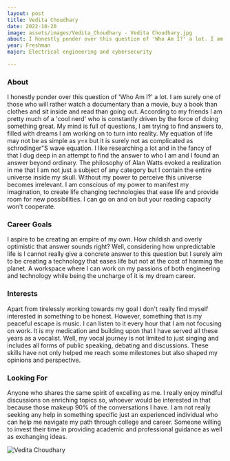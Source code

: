 ```yaml
---
layout: post
title: Vedita Choudhary  
date: 2022-10-20
image: assets/images/Vedita_Choudhary - Vedita Choudhary.jpg
about: I honestly ponder over this question of 'Who Am I?' a lot. I am surely one of those who will rather watch a documentary than a movie, buy a book than clothes and sit inside and read than going out. According to my friends I am pretty much of a 'cool nerd' who is constantly driven by the force of doing something great. My mind is full of questions, I am trying to find answers to, filled with dreams I am working on to turn into reality. My equation of life may not be as simple as y=x but it is surely not as complicated as schrodinger"S wave equation. I like researching a lot and in the fancy of that I dug deep in an attempt to find the answer to who I am and I found an answer beyond ordinary. The philosophy of Alan Watts evoked a realization in me that I am not just a subject of any category but I contain the entire universe inside my skull. Without my power to perceive this universe becomes irrelevant. I am conscious of my power to manifest my imagination, to create life changing technologies that ease life and provide room for new possibilities. I can go on and on but your reading capacity won't cooperate. 
year: Freshman
major: Electrical engineering and cybersecurity 

---
```


### About

I honestly ponder over this question of 'Who Am I?' a lot. I am surely one of those who will rather watch a documentary than a movie, buy a book than clothes and sit inside and read than going out. According to my friends I am pretty much of a 'cool nerd' who is constantly driven by the force of doing something great. My mind is full of questions, I am trying to find answers to, filled with dreams I am working on to turn into reality. My equation of life may not be as simple as y=x but it is surely not as complicated as schrodinger"S wave equation. I like researching a lot and in the fancy of that I dug deep in an attempt to find the answer to who I am and I found an answer beyond ordinary. The philosophy of Alan Watts evoked a realization in me that I am not just a subject of any category but I contain the entire universe inside my skull. Without my power to perceive this universe becomes irrelevant. I am conscious of my power to manifest my imagination, to create life changing technologies that ease life and provide room for new possibilities. I can go on and on but your reading capacity won't cooperate. 

### Career Goals

I aspire to be creating an empire of my own. How childish and overly optimistic that answer sounds right? Well, considering how unpredictable life is I cannot really give a concrete answer to this question but I surely aim to be creating a technology that eases life but not at the cost of harming the planet. A workspace where I can work on my passions of both engineering and technology while being the uncharge of it is my dream career.

### Interests

Apart from tirelessly working towards my goal I don't really find myself interested in something to be honest. However, something that is my peaceful escape is music. I can listen to it every hour that I am not focusing on work. It is my medication and building upon that I have served all these years as a vocalist. Well, my vocal journey is not limited to just singing and includes all forms of public speaking, debating and discussions. These skills have not only helped me reach some milestones but also shaped my opinions and perspective.

### Looking For

Anyone who shares the same spirit of excelling as me. I really enjoy mindful discussions on enriching topics so, whoever would be interested in that because those makeup 90% of the conversations I have. I am not really seeking any help in something specific just an experienced individual who can help me navigate my path through college and career. Someone willing to invest their time in providing academic and professional guidance as well as exchanging ideas.

<div class="text-center my-5">
    <img src="https://sase-drexel.github.io/mentorship-2022/assets/images/Vedita_Choudhary - Vedita Choudhary.jpg" alt="Vedita Choudhary " class="rounded post-img" />
</div>
